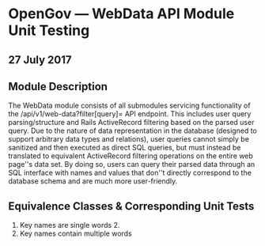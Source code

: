 # OpenGov — WebData API Module Unit Testing
## 27 July 2017

## Module Description
The WebData module consists of all submodules servicing functionality of the /api/v1/web-data?filter[query]=<query> API endpoint. This includes user query parsing/structure and Rails ActiveRecord filtering based on the parsed user query. Due to the nature of data representation in the database (designed to support arbitrary data types and relations), user queries cannot simply be sanitized and then executed as direct SQL queries, but must instead be translated to equivalent ActiveRecord filtering operations on the entire web page''s data set. By doing so, users can query their parsed data through an SQL interface with names and values that don''t directly correspond to the database schema and are much more user-friendly.

## Equivalence Classes & Corresponding Unit Tests
1. Key names are single words
    2. 
2. Key names contain multiple words
